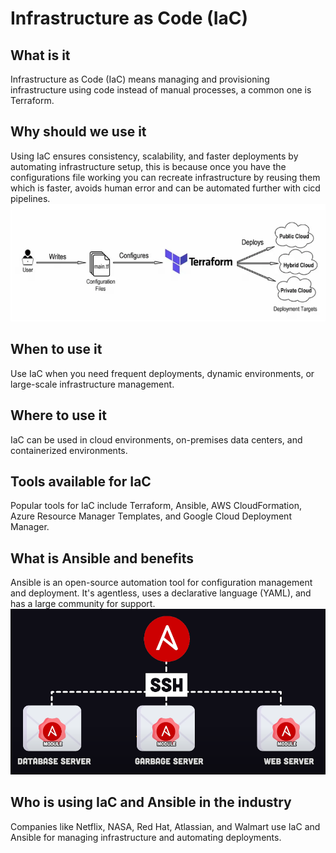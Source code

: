# Infrastructure as Code (IaC)

## What is it
Infrastructure as Code (IaC) means managing and provisioning infrastructure using code instead of manual processes, a common one is Terraform.

## Why should we use it
Using IaC ensures consistency, scalability, and faster deployments by automating infrastructure setup, this is because once you have the configurations file working you can recreate infrastructure by reusing them which is faster, avoids human error and can be automated further with cicd pipelines.
![alt text](img/image.png)

## When to use it
Use IaC when you need frequent deployments, dynamic environments, or large-scale infrastructure management.

## Where to use it
IaC can be used in cloud environments, on-premises data centers, and containerized environments.

## Tools available for IaC
Popular tools for IaC include Terraform, Ansible, AWS CloudFormation, Azure Resource Manager Templates, and Google Cloud Deployment Manager.

## What is Ansible and benefits
Ansible is an open-source automation tool for configuration management and deployment. It's agentless, uses a declarative language (YAML), and has a large community for support.
![alt text](img/image-1.png)

## Who is using IaC and Ansible in the industry
Companies like Netflix, NASA, Red Hat, Atlassian, and Walmart use IaC and Ansible for managing infrastructure and automating deployments.